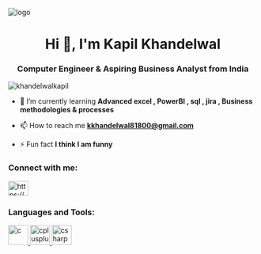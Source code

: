 ![logo](https://github.com/KhandelwalKapil2003/KhandelwalKapil2003/blob/main/Github%20Background.png)
<h1 align="center">Hi 👋, I'm Kapil Khandelwal</h1>
<h3 align="center">Computer Engineer & Aspiring Business Analyst from India</h3>

<p align="left"> <img src="https://komarev.com/ghpvc/?username=khandelwalkapil&label=Profile%20views&color=0e75b6&style=flat" alt="khandelwalkapil" /> </p>

- 🌱 I’m currently learning **Advanced excel , PowerBI , sql , jira , Business methodologies & processes**

- 📫 How to reach me **kkhandelwal81800@gmail.com**

- ⚡ Fun fact **I think I am funny**

<h3 align="left">Connect with me:</h3>
<p align="left">
<a href="https://linkedin.com/in/https://www.linkedin.com/in/kapilkhandelwalba/" target="blank"><img align="center" src="https://raw.githubusercontent.com/rahuldkjain/github-profile-readme-generator/master/src/images/icons/Social/linked-in-alt.svg" alt="https://www.linkedin.com/in/kapilkhandelwalba/" height="30" width="40" /></a>
</p>

<h3 align="left">Languages and Tools:</h3>
<p align="left"> <a href="https://www.cprogramming.com/" target="_blank" rel="noreferrer"> <img src="https://upload.wikimedia.org/wikipedia/commons/thumb/3/34/Microsoft_Office_Excel_%282019%E2%80%93present%29.svg/1101px-Microsoft_Office_Excel_%282019%E2%80%93present%29.svg.png" alt="c" width="40" height="40"/> </a> <a href="https://www.w3schools.com/cpp/" target="_blank" rel="noreferrer"> <img src="https://1000logos.net/wp-content/uploads/2022/08/Microsoft-Power-BI-Logo.png" alt="cplusplus" width="40" height="40"/> </a> <a href="https://www.w3schools.com/cs/" target="_blank" rel="noreferrer"> <img src="https://static-00.iconduck.com/assets.00/sql-database-sql-azure-icon-1955x2048-4pmty46t.png" alt="csharp" width="40" height="40"/> </a> </p>
